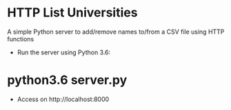 # HTTP List Universities
A simple Python server to add/remove names to/from a CSV file using HTTP functions

- Run the server using Python 3.6:
# python3.6 server.py

- Access on http://localhost:8000

